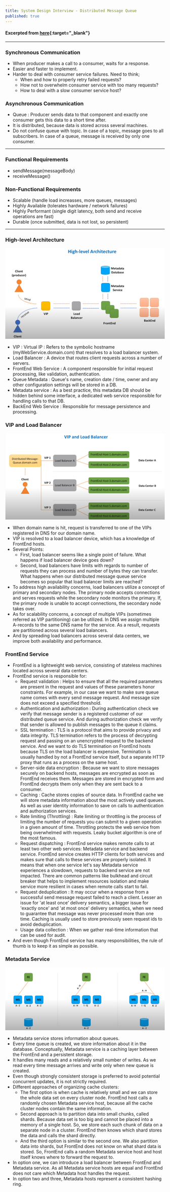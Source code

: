 ```yaml
---
title: System Design Interview - Distributed Message Queue
published: true
---
```


#### Excerpted from [here](https://youtu.be/iJLL-KPqBpM){:target="_blank"}

-----------------------

### Synchronous Communication
- When producer makes a call to a consumer, waits for a response. 
- Easier and faster to implement. 
- Harder to deal with consumer service failures. Need to think;
  - When and how to properly retry failed requests? 
  - How not to overwhelm consumer service with too many requests?
  - How to deal with a slow consumer service host? 

### Asynchronous Communication
- Queue : Producer sends data to that component and exactly one consumer gets this data to a short time after.
- It is distributed, because data is stored across several machines. 
- Do not confuse queue with topic. In case of a topic, message goes to all subscribers. In case of a queue, message is received by only one consumer. 

-----------------------

### Functional Requirements
- sendMessage(messageBody) 
- receiveMessage() 

### Non-Functional Requirements
- Scalable (handle load increasses, more queues, messages)
- Highly Available (tolerates hardware / network failures)
- Highly Performant (single digit latency, both send and receive operations are fast)
- Durable (once submitted, data is not lost, so persistent)

-----------------------

### High-level Architecture

![High-level Architecture](../assets/dmq_hla.png)

- VIP : Virtual IP : Refers to the symbolic hostname (myWebService.domain.com) that resolves to a load balancer system. 
- Load Balancer : A device that routes client requests across a number of servers. 
- FrontEnd Web Service : A component responsible for initial request processing, like validation, authentication. 
- Queue Metadata : Queue's name, creation date / time, owner and any other configuration settings will be stored in a DB. 
- Metadata service : As a best practice, this metadata DB should be hidden behind some interface, a dedicated web service responsible for handling calls to that DB. 
- BackEnd Web Service : Responsible for message persistence and processing. 

### VIP and Load Balancer

![VIP and Load Balancer](../assets/dmq_vip_lb.png)

- When domain name is hit, request is transferred to one of the VIPs registered in DNS for our domain name.
- VIP is resolved to a load balancer device, which has a knowledge of FrontEnd hosts.
- Several Points: 
  - First, load balancer seems like a single point of failure. What happens if load balancer device goes down?
  - Second, load balancers have limits with regards to number of requests they can process and number of bytes they can transfer. What happens when our distributed message queue service becomes so popular that load balancer limits are reached? 
- To address high availability concerns, load balancers utilize a concept of primary and secondary nodes. The primary node accepts connections and serves requests while the secondary node monitors the primary. If, the primary node is unable to accept connections, the secondary node takes over. 
- As for scalability concerns, a concept of multiple VIPs (sometimes referred as VIP partitioning) can be utilized. In DNS we assign multiple A-records to the same DNS name for the service. As a result, requests are partitioned across several load balancers.
- And by spreading load balancers across several data centers, we improve both availability and performance. 

### FrontEnd Service

- FrontEnd is a lightweight web service, consisting of stateless machines located across several data centers. 
- FrontEnd service is responsible for:
  - Request validation : Helps to ensure that all the required parameters are present in the request and values of these parameters honor constraints. For example, in our case we want to make sure queue name comes with every send message request. And message size does not exceed a specified threshold.
  - Authentication and authorization : During authentication check we verify that message sender is a registered customer of our distributed queue service. And during authorization check we verify that sender is allowed to publish messages to the queue it claims.
  - SSL termination : TLS is a protocol that aims to provide privacy and data integrity. TLS termination refers to the process of decrypting request and passing on an unencrypted request to the backend service. And we want to do TLS termination on FrontEnd hosts because TLS on the load balancer is expensive. Termination is usually handled by not a FrontEnd service itself, but a separate HTTP proxy that runs as a process on the same host.
  - Server-side data encryption : Because we want to store messages securely on backend hosts, messages are encrypted as soon as FrontEnd receives them. Messages are stored in encrypted form and FrontEnd decrypts them only when they are sent back to a consumer.
  - Caching : Cache stores copies of source data. In FrontEnd cache we will store metadata information about the most actively used queues. As well as user identity information to save on calls to authentication and authorization services.
  - Rate limiting (Throttling) : Rate limiting or throttling is the process of limiting the number of requests you can submit to a given operation in a given amount of time. Throttling protects the web service from being overwhelmed with requests. Leaky bucket algorithm is one of the most famous.
  - Request dispatching : FrontEnd service makes remote calls to at least two other web services: Metadata service and backend service. FrontEnd service creates HTTP clients for both services and makes sure that calls to these services are properly isolated. It means that when one service let's say Metadata service experiences a slowdown, requests to backend service are not impacted. There are common patterns like bulkhead and circuit breaker that helps to implement resources isolation and make service more resilient in cases when remote calls start to fail.
  - Request deduplication : It may occur when a response from a successful send message request failed to reach a client. Lesser an issue for 'at least once' delivery semantics, a bigger issue for 'exactly once' and 'at most once' delivery semantics, when we need to guarantee that message was never processed more than one time. Caching is usually used to store previously seen request ids to avoid deduplication.
  - Usage data collection : When we gather real-time information that can be used for audit. 
- And even though FrontEnd service has many responsibilities, the rule of thumb is to keep it as simple as possible. 

### Metadata Service

![Metadata Service](../assets/dmq_ms.png)

- Metadata service stores information about queues. 
- Every time queue is created, we store information about it in the database. Conceptually, Metadata service is a caching layer between the FrontEnd and a persistent
storage.
- It handles many reads and a relatively small number of writes. As we read every time message arrives and write only when new queue is created.
- Even though strongly consistent storage is preferred to avoid potential concurrent updates, it is not strictly required.
- Different approaches of organizing cache clusters:
  - The first option is when cache is relatively small and we can store the whole data set on every cluster node. FrontEnd host calls a randomly chosen Metadata service host, because all the cache cluster nodes contain the same information.
  - Second approach is to partition data into small chunks, called shards. Because data set is too big and cannot be placed into a memory of a single host. So, we store each such chunk of data on a separate node in a cluster. FrontEnd then knows which shard stores the data and calls the shard directly.
  - And the third option is similar to the second one. We also partition data into shards, but FrontEnd does not know on what shard data is stored. So, FrontEnd calls a random Metadata service host and host itself knows where to forward the request to.
- In option one, we can introduce a load balancer between FrontEnd and Metadata service. As all Metadata service hosts are equal and FrontEnd does not care which Metadata host
handles the request.
- In option two and three, Metadata hosts represent a consistent hashing ring.

